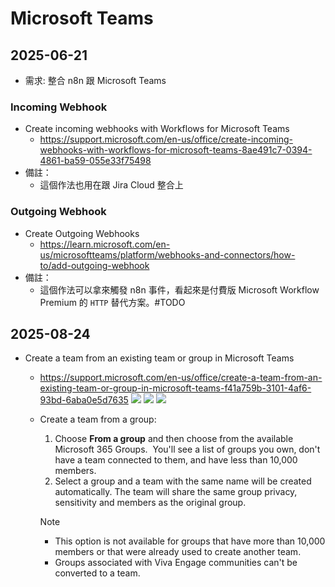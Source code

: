 # Microsoft Teams

## 2025-06-21

- 需求: 整合 n8n 跟 Microsoft Teams

### Incoming Webhook

- Create incoming webhooks with Workflows for Microsoft Teams
  - https://support.microsoft.com/en-us/office/create-incoming-webhooks-with-workflows-for-microsoft-teams-8ae491c7-0394-4861-ba59-055e33f75498
- 備註：
  - 這個作法也用在跟 Jira Cloud 整合上

### Outgoing Webhook

- Create Outgoing Webhooks
  - https://learn.microsoft.com/en-us/microsoftteams/platform/webhooks-and-connectors/how-to/add-outgoing-webhook
- 備註：
  - 這個作法可以拿來觸發 n8n 事件，看起來是付費版 Microsoft Workflow Premium 的 `HTTP` 替代方案。#TODO

## 2025-08-24

- Create a team from an existing team or group in Microsoft Teams
  - https://support.microsoft.com/en-us/office/create-a-team-from-an-existing-team-or-group-in-microsoft-teams-f41a759b-3101-4af6-93bd-6aba0e5d7635
  ![](https://support.microsoft.com/images/en-us/aded9510-611f-404b-b8c7-8640be112c86?format=avif&w=800)
  ![](https://support.microsoft.com/images/en-us/149b4d28-50b2-436a-ba1c-a6c55c21ca3d?format=avif&w=800)
  ![](https://support.microsoft.com/images/en-us/a8e9aa40-18d3-4e20-9e2a-820a7165031f?format=avif&w=800)
  - Create a team from a group: 
    1. Choose **From a group** and then choose from the available Microsoft 365 Groups.  You'll see a list of groups you own, don't have a team connected to them, and have less than 10,000 members.
    2. Select a group and a team with the same name will be created automatically. The team will share the same group privacy, sensitivity and members as the original group.

    > [!NOTE]
    > - This option is not available for groups that have more than 10,000 members or that were already used to create another team.
    > - Groups associated with Viva Engage communities can't be converted to a team.